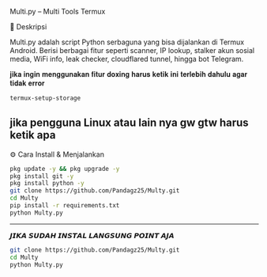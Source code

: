 Multi.py – Multi Tools Termux

📌 Deskripsi

Multi.py adalah script Python serbaguna yang bisa dijalankan di Termux Android.
Berisi berbagai fitur seperti scanner, IP lookup, stalker akun sosial media, WiFi info, leak checker, cloudflared tunnel, hingga bot Telegram.

𝐣𝐢𝐤𝐚 𝐢𝐧𝐠𝐢𝐧 𝐦𝐞𝐧𝐠𝐠𝐮𝐧𝐚𝐤𝐚𝐧 𝐟𝐢𝐭𝐮𝐫 𝐝𝐨𝐱𝐢𝐧𝐠 𝐡𝐚𝐫𝐮𝐬 𝐤𝐞𝐭𝐢𝐤 𝐢𝐧𝐢 𝐭𝐞𝐫𝐥𝐞𝐛𝐢𝐡 𝐝𝐚𝐡𝐮𝐥𝐮 𝐚𝐠𝐚𝐫 𝐭𝐢𝐝𝐚𝐤 𝐞𝐫𝐫𝐨𝐫
```bash
termux-setup-storage
```

jika pengguna Linux atau lain nya gw gtw harus ketik apa
---

⚙️ Cara Install & Menjalankan
```bash
pkg update -y && pkg upgrade -y
pkg install git -y
pkg install python -y
git clone https://github.com/Pandagz25/Multy.git  
cd Multy
pip install -r requirements.txt
python Multy.py
```

---
𝙅𝙄𝙆𝘼 𝙎𝙐𝘿𝘼𝙃 𝙄𝙉𝙎𝙏𝘼𝙇 𝙇𝘼𝙉𝙂𝙎𝙐𝙉𝙂 𝙋𝙊𝙄𝙉𝙏 𝘼𝙅𝘼 
```bash
git clone https://github.com/Pandagz25/Multy.git  
cd Multy
python Multy.py
```
